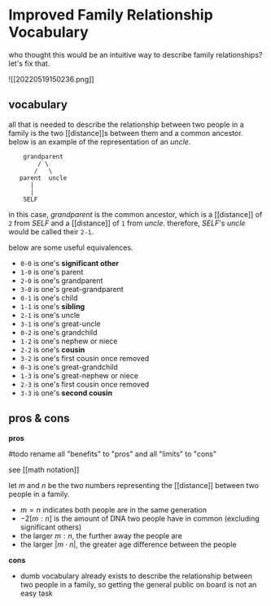 # Improved Family Relationship Vocabulary

who thought this would be an intuitive way to describe family relationships? let's fix that.

![[20220519150236.png]]

## vocabulary

all that is needed to describe the relationship between two people in a family is the two [[distance]]s between them and a common ancestor. below is an example of the representation of an _uncle_.

```
    grandparent
        / \
       /   \
   parent  uncle
      |
      |
    SELF

```

in this case, _grandparent_ is the common ancestor, which is a [[distance]] of `2` from _SELF_ and a [[distance]] of `1` from _uncle_. therefore, _SELF_'s _uncle_ would be called their `2-1`.

below are some useful equivalences.

- `0-0` is one's **significant other**
- `1-0` is one's parent
- `2-0` is one's grandparent
- `3-0` is one's great-grandparent
- `0-1` is one's child
- `1-1` is one's **sibling**
- `2-1` is one's uncle
- `3-1` is one's great-uncle
- `0-2` is one's grandchild
- `1-2` is one's nephew or niece
- `2-2` is one's **cousin**
- `3-2` is one's first cousin once removed
- `0-3` is one's great-grandchild
- `1-3` is one's great-nephew or niece
- `2-3` is one's first cousin once removed
- `3-3` is one's **second cousin**

## pros & cons

**pros**

#todo rename all "benefits" to "pros" and all "limits" to "cons"

see [[math notation]]

let $m$ and $n$ be the two numbers representing the [[distance]] between two people in a family.

- $m = n$ indicates both people are in the same generation
- $-2[m : n]$ is the amount of DNA two people have in common (excluding significant others)
- the larger $m : n$, the further away the people are
- the larger $|m \cdot n|$, the greater age difference between the people

**cons**

- dumb vocabulary already exists to describe the relationship between two people in a family, so getting the general public on board is not an easy task
